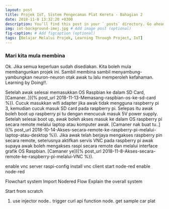```yaml
---
layout: post
title: Projek IoT, Sistem Pengecaman Plat Kereta - Bahagian 2
date: 2018-11-8 13:32:20 +0300
description: You’ll find this post in your `_posts` directory. Go ahead and edit it and re-build the site to see your changes. # Add post description (optional)
img: iot-background-imej.jpg # Add image post (optional)
fig-caption: # Add figcaption (optional)
tags: [Belajar Melalui Projek, Learning Through Project, IoT]
---
```

### Mari kita mula membina

Ok. Jika semua keperluan sudah disediakan. Kita boleh mula membangunkan projek ini. Sambil membina sambil menyambung-yambungkan neuron-neuron otak awak tu lalu memperoleh kefahaman. Learning by Doing!!.

Setelah awak selesai memasukkan OS Raspbian ke dalam SD Card, [Camaner..]({% post_url 2018-11-13-Memasang-raspbian-os-ke-sd-card %}). Cucuk masukkan wifi adapter jika awak tidak mengguna raspberry pi 3, kemudian cucuk masuk SD card pada raspberry pi. Selepas itu awak boleh boot up raspberry pi tu dengan mencucuk masuk 5V power supply. Setelah selesai boot up, awak boleh akses masuk ke dalam OS raspberry pi secara remote melalui laptop atau komputer awak. [Camaner nak buat tu..]({% post_url 2018-10-14-Akses-secara-remote-ke-raspberry-pi-melalui-laptop-atau-desktop %}). Jika awak telah berjaya mengakses raspberry pin secara remote, seterusnya aktifkan servis VNC pada raspberry pi awak supaya awak boleh mengakses raspi secara remote dan melalui interface grafik OS Raspbian. [Camaner ye]({% post_url 2018-11-8-Akses-secara-remote-ke-raspberry-pi-melalui-VNC %}).



enable vnc server raspi-config
install vnc client
start node-red
enable node-red

Flowchart system
Import Nodered Flow
Explain the overall system

Start from scratch

1. use injector node.. trigger curl api function node. get sample car plat









